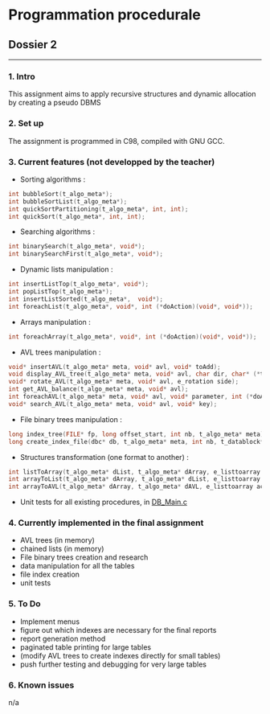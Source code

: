 # Programmation procedurale
## Dossier 2
---
### 1. Intro
This assignment aims to apply recursive structures and dynamic allocation by creating a pseudo DBMS

### 2. Set up
The assignment is programmed in C98, compiled with GNU GCC.

### 3. Current features (not developped by the teacher)
* Sorting algorithms :
```C
int bubbleSort(t_algo_meta*);
int bubbleSortList(t_algo_meta*);
int quickSortPartitioning(t_algo_meta*, int, int);
int quickSort(t_algo_meta*, int, int);
```
* Searching algorithms :
```C
int binarySearch(t_algo_meta*, void*);
int binarySearchFirst(t_algo_meta*, void*);
```
* Dynamic lists manipulation :
```C
int insertListTop(t_algo_meta*, void*);
int popListTop(t_algo_meta*);
int insertListSorted(t_algo_meta*,  void*);
int foreachList(t_algo_meta*, void*, int (*doAction)(void*, void*));
```
* Arrays manipulation :
```C
int foreachArray(t_algo_meta*, void*, int (*doAction)(void*, void*));
```

* AVL trees manipulation :
```C
void* insertAVL(t_algo_meta* meta, void* avl, void* toAdd);
void display_AVL_tree(t_algo_meta* meta, void* avl, char dir, char* (*toString)(void*));
void* rotate_AVL(t_algo_meta* meta, void* avl, e_rotation side);
int get_AVL_balance(t_algo_meta* meta, void* avl);
int foreachAVL(t_algo_meta* meta, void* avl, void* parameter, int (*doAction)(void*, void*));
void* search_AVL(t_algo_meta* meta, void* avl, void* key);
```

* File binary trees manipulation :
```C
long index_tree(FILE* fp, long offset_start, int nb, t_algo_meta* meta);
long create_index_file(dbc* db, t_algo_meta* meta, int nb, t_datablock* i_block, t_datablock* t_block);
```

* Structures transformation (one format to another) :
```C
int listToArray(t_algo_meta* dList, t_algo_meta* dArray, e_listtoarray action);
int arrayToList(t_algo_meta* dArray, t_algo_meta* dList, e_listtoarray action);
int arrayToAVL(t_algo_meta* dArray, t_algo_meta* dAVL, e_listtoarray action);
```

* Unit tests for all existing procedures, in [DB_Main.c](https://github.com/gilleshenrard/ITLg_programmation-procedurale/blob/master/DB_Main.c)

### 4. Currently implemented in the final assignment
* AVL trees (in memory)
* chained lists (in memory)
* File binary trees creation and research
* data manipulation for all the tables
* file index creation
* unit tests

### 5. To Do
* Implement menus
* figure out which indexes are necessary for the final reports
* report generation method
* paginated table printing for large tables
* (modify AVL trees to create indexes directly for small tables)
* push further testing and debugging for very large tables 

### 6. Known issues
n/a

